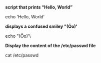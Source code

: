 **script that prints “Hello, World”**

echo 'Hello, World'

**displays a confused smiley "(Ôo)'**

echo "(Ôo)'\

**Display the content of the /etc/passwd file**

cat /etc/passwd

